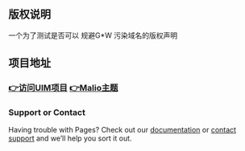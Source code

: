 ## 版权说明
一个为了测试是否可以 规避G*W 污染域名的版权声明

## 项目地址
### [👉访问UIM项目](https://github.com/Anankke/SSPanel-Uim)   [👉Malio主题](https://t.me/masivro)
###  

### Support or Contact

Having trouble with Pages? Check out our [documentation](https://help.github.com/categories/github-pages-basics/) or [contact support](https://github.com/contact) and we’ll help you sort it out.
